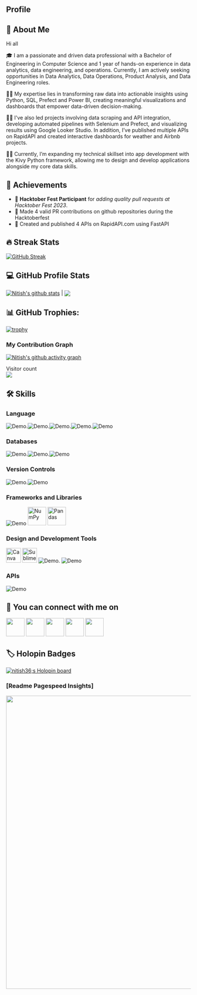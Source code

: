 ## Profile

## 🚀 About Me

Hi all

🎓  I am a passionate and driven data professional with a Bachelor of Engineering in Computer Science and 1 year of hands-on experience in data analytics, data engineering, and operations. Currently, I am actively seeking opportunities in Data Analytics, Data Operations, Product Analysis, and Data Engineering roles.

👨‍💻 My expertise lies in transforming raw data into actionable insights using Python, SQL, Prefect and Power BI, creating meaningful visualizations and dashboards that empower data-driven decision-making.

👨‍💻  I've also led projects involving data scraping and API integration, developing automated pipelines with Selenium and Prefect, and visualizing results using Google Looker Studio. In addition, I’ve published multiple APIs on RapidAPI and created interactive dashboards for weather and Airbnb projects.

👨‍💻 Currently, I’m expanding my technical skillset into app development with the Kivy Python framework, allowing me to design and develop applications alongside my core data skills.


## 🏅 Achievements

-   🤝 **Hacktober Fest Participant** for _adding quality pull requests at Hacktober Fest 2023_.
-   🥈 Made 4 valid PR contributions on github repositories during the Hacktoberfest
-   🥉 Created and published 4 APIs on RapidAPI.com using FastAPI


## 🔥 Streak Stats
[![GitHub Streak](http://github-readme-streak-stats.herokuapp.com?user=Nitish36&theme=neon-dark&hide_border=true&date_format=j%20M%5B%20Y%5D)](https://git.io/streak-stats)
## 💻 GitHub Profile Stats
<a href="https://github.com/Nitish36/github-readme-stats"><img align="center" src="https://github-readme-stats.vercel.app/api?username=Nitish36&show_icons=true&include_all_commits=true&theme=dracula&hide_border=true" alt="Nitish's github stats" /></a> | 
<a href="https://github.com/Nitish36/github-readme-stats"><img align="center" src="https://github-readme-stats.vercel.app/api/top-langs/?username=Nitish36&layout=compact&theme=dracula&hide_border=true" /></a> 


## 📊 GitHub Trophies:
[![trophy](https://github-profile-trophy.vercel.app/?username=Nitish36)](https://github.com/Nitish36/github-profile-trophy)

### My Contribution Graph
[![Nitish's github activity graph](https://github-readme-activity-graph.vercel.app/graph?username=Nitish36&theme=tokyo-night&area=true)](https://github.com/Nitish36/github-readme-activity-graph)

<p align="left"> 
  Visitor count<br>
  <img src="https://profile-counter.glitch.me/Nitish36/count.svg" />
</p>

## 🛠️ Skills

### Language
![Demo](https://ziadoua.github.io/m3-Markdown-Badges/badges/Python/python1.svg).![Demo](https://ziadoua.github.io/m3-Markdown-Badges/badges/MySQL/mysql1.svg).![Demo](https://ziadoua.github.io/m3-Markdown-Badges/badges/Java/java3.svg).![Demo](https://ziadoua.github.io/m3-Markdown-Badges/badges/HTML/html2.svg).![Demo](https://ziadoua.github.io/m3-Markdown-Badges/badges/CSS/css2.svg)

### Databases
![Demo](https://ziadoua.github.io/m3-Markdown-Badges/badges/MySQL/mysql1.svg).![Demo](https://ziadoua.github.io/m3-Markdown-Badges/badges/SQLite/sqlite1.svg).![Demo](https://ziadoua.github.io/m3-Markdown-Badges/badges/MongoDB/mongodb2.svg)

### Version Controls
![Demo](https://ziadoua.github.io/m3-Markdown-Badges/badges/Git/git2.svg).![Demo](https://ziadoua.github.io/m3-Markdown-Badges/badges/Github/github2.svg)

### Frameworks and Libraries
![Demo](https://ziadoua.github.io/m3-Markdown-Badges/badges/Flask/flask2.svg)
<a href="#"><img height="50" img alt="NumPy" src="https://img.icons8.com/color/1x/numpy.png"></a>
<a href="#"><img height="50" img alt="Pandas" src="https://img.icons8.com/color/1x/pandas.png"></a>



### Design and Development Tools
<a href="#"><img height="40" img alt="Canva" src="https://img.icons8.com/fluency/1x/canva.png"></a>
<a href="#"><img height="40" img alt="Sublime Text Editor" src="https://img.icons8.com/nolan/1x/sublime-text-new-logo.png"></a>
![Demo](https://ziadoua.github.io/m3-Markdown-Badges/badges/VisualStudioCode/visualstudiocode1.svg). ![Demo](https://ziadoua.github.io/m3-Markdown-Badges/badges/PyCharm/pycharm2.svg)

### APIs
![Demo](https://ziadoua.github.io/m3-Markdown-Badges/badges/FastAPI/fastapi1.svg)

## 🔗 You can connect with me on 
<a href="https://www.linkedin.com/in/nitish-k-5431641b2/"><img height="50" src="https://cdn3.iconfinder.com/data/icons/2018-social-media-logotypes/1000/2018_social_media_popular_app_logo_linkedin-64.png"/></a>
<a href='https://www.kaggle.com/freeman007'><img height="50" src="https://cdn4.iconfinder.com/data/icons/logos-and-brands/512/189_Kaggle_logo_logos-64.png" height='18px'/></a>
<a href="https://wa.me/+917975722193"><img height="50" src="https://cdn3.iconfinder.com/data/icons/2018-social-media-logotypes/1000/2018_social_media_popular_app_logo-whatsapp-64.png"/></a>
<a href="https://stackoverflow.com/users/19821239/nitish-k"><img height="50" src="https://img.icons8.com/external-tal-revivo-shadow-tal-revivo/1x/external-stack-overflow-is-a-question-and-answer-site-for-professional-logo-shadow-tal-revivo.png"/></a>
<a href="https://discord.com/channels/@me"><img height="50" src="https://cdn0.iconfinder.com/data/icons/social-media-2475/128/discord_message_interaction_logo_communication-64.png"/></a>


## 🏷️ Holopin Badges

<a href="https://holopin.io/@nitish36"><img src="https://holopin.me/nitish36" alt="nitish36;s Holopin board"></a>

### [Readme Pagespeed Insights]
<img src="https://raw.githubusercontent.com/Nitish36/readme-pagespeed-insights/master/assets/banner.svg" style="max-width: 100%;" width="800px">



